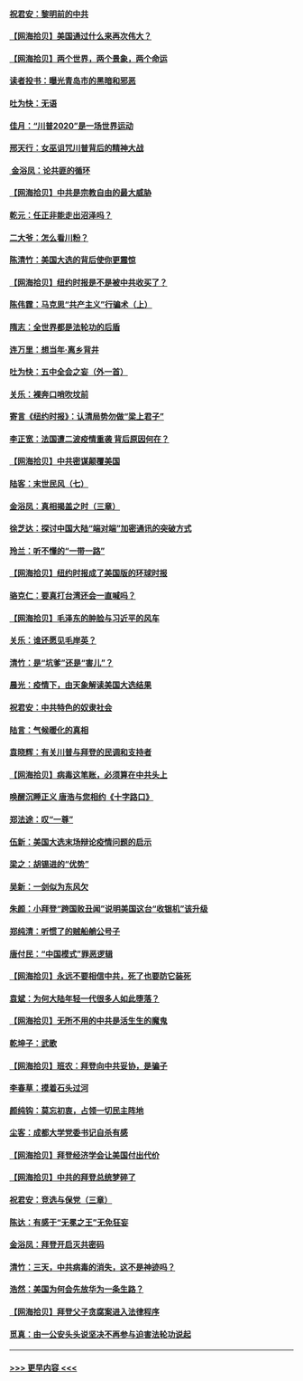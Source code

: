 #### [祝君安：黎明前的中共](../pages/nsc993/n12524071.md?t=11051802) 
#### [【网海拾贝】美国通过什么来再次伟大？](../pages/nsc993/n12523844.md?t=11051802) 
#### [【网海拾贝】两个世界，两个景象，两个命运](../pages/nsc993/n12521419.md?t=11051802) 
#### [读者投书：曝光青岛市的黑暗和邪恶](../pages/nsc993/n12520988.md?t=11051802) 
#### [吐为快：无语](../pages/nsc993/n12518588.md?t=11051802) 
#### [佳月：“川普2020”是一场世界运动](../pages/nsc993/n12518581.md?t=11051802) 
#### [邢天行：女巫诅咒川普背后的精神大战](../pages/nsc993/n12517257.md?t=11051802) 
#### [ 金浴凤：论共匪的循环](../pages/nsc993/n12517133.md?t=11051802) 
#### [【网海拾贝】中共是宗教自由的最大威胁](../pages/nsc993/n12516879.md?t=11051802) 
#### [乾元：任正非能走出沼泽吗？](../pages/nsc993/n12515831.md?t=11051802) 
#### [二大爷：怎么看川粉？](../pages/nsc993/n12515820.md?t=11051802) 
#### [陈清竹：美国大选的背后使你更震惊](../pages/nsc993/n12515589.md?t=11051802) 
#### [【网海拾贝】纽约时报是不是被中共收买了？](../pages/nsc993/n12515122.md?t=11051802) 
#### [陈伟霆：马克思“共产主义”行骗术（上）](../pages/nsc993/n12510217.md?t=11051802) 
#### [隋志：全世界都是法轮功的后盾](../pages/nsc993/n12510636.md?t=11051802) 
#### [连万里：想当年‧离乡背井](../pages/nsc993/n12510623.md?t=11051802) 
#### [吐为快：五中全会之妄（外一首）](../pages/nsc993/n12510470.md?t=11051802) 
#### [关乐：裸奔口哨吹坟前](../pages/nsc993/n12510403.md?t=11051802) 
#### [寄言《纽约时报》：认清局势勿做“梁上君子”](../pages/nsc993/n12510042.md?t=11051802) 
#### [李正宽：法国遭二波疫情重袭 背后原因何在？](../pages/nsc993/n12509971.md?t=11051802) 
#### [【网海拾贝】中共密谋颠覆美国](../pages/nsc993/n12509816.md?t=11051802) 
#### [陆客：末世民风（七）](../pages/nsc993/n12507822.md?t=11051802) 
#### [金浴凤：真相揭盖之时（三章）](../pages/nsc993/n12507804.md?t=11051802) 
#### [徐芝达：探讨中国大陆“端对端”加密通讯的突破方式](../pages/nsc993/n12507682.md?t=11051802) 
#### [玲兰：听不懂的“一带一路”](../pages/nsc993/n12507669.md?t=11051802) 
#### [【网海拾贝】纽约时报成了美国版的环球时报](../pages/nsc993/n12507053.md?t=11051802) 
#### [骆克仁：要真打台湾还会一直喊吗？](../pages/nsc993/n12506843.md?t=11051802) 
#### [【网海拾贝】毛泽东的肿脸与习近平的风车](../pages/nsc993/n12504537.md?t=11051802) 
#### [关乐：谁还愿见毛岸英？](../pages/nsc993/n12503866.md?t=11051802) 
#### [清竹：是“坑爹”还是“害儿”？](../pages/nsc993/n12503034.md?t=11051802) 
#### [晨光：疫情下，由天象解读美国大选结果](../pages/nsc993/n12502536.md?t=11051802) 
#### [祝君安：中共特色的奴隶社会](../pages/nsc993/n12501529.md?t=11051802) 
#### [陆言：气候暖化的真相](../pages/nsc993/n12501183.md?t=11051802) 
#### [袁晓辉：有关川普与拜登的民调和支持者](../pages/nsc993/n12500433.md?t=11051802) 
#### [【网海拾贝】病毒这笔账，必须算在中共头上](../pages/nsc993/n12500320.md?t=11051802) 
#### [唤醒沉睡正义 唐浩与您相约《十字路口》](../pages/nsc993/n12497980.md?t=11051802) 
#### [郑法途：叹“一尊”](../pages/nsc993/n12498837.md?t=11051802) 
#### [伍新：美国大选末场辩论疫情问题的启示](../pages/nsc993/n12498829.md?t=11051802) 
#### [梁之：胡锡进的“优势”](../pages/nsc993/n12498780.md?t=11051802) 
#### [吴新：一剑似为东风欠](../pages/nsc993/n12498772.md?t=11051802) 
#### [朱颜：小拜登“跨国败丑闻”说明美国这台“收银机”该升级](../pages/nsc993/n12498731.md?t=11051802) 
#### [郑纯清：听惯了的贼船艄公号子](../pages/nsc993/n12498721.md?t=11051802) 
#### [唐付民：“中国模式”罪恶逻辑](../pages/nsc993/n12498310.md?t=11051802) 
#### [【网海拾贝】永远不要相信中共，死了也要防它装死](../pages/nsc993/n12498162.md?t=11051802) 
#### [袁斌：为何大陆年轻一代很多人如此堕落？](../pages/nsc993/n12495696.md?t=11051802) 
#### [【网海拾贝】无所不用的中共是活生生的魔鬼](../pages/nsc993/n12495621.md?t=11051802) 
#### [乾坤子：武歌](../pages/nsc993/n12493391.md?t=11051802) 
#### [【网海拾贝】班农：拜登向中共妥协，是骗子](../pages/nsc993/n12492877.md?t=11051802) 
#### [李春草：摸着石头过河](../pages/nsc993/n12491121.md?t=11051802) 
#### [颜纯钩：莫忘初衷，占领一切民主阵地](../pages/nsc993/n12490965.md?t=11051802) 
#### [尘客：成都大学党委书记自杀有感](../pages/nsc993/n12490950.md?t=11051802) 
#### [【网海拾贝】拜登经济学会让美国付出代价](../pages/nsc993/n12489662.md?t=11051802) 
#### [【网海拾贝】中共的拜登总统梦碎了](../pages/nsc993/n12487896.md?t=11051802) 
#### [祝君安：竞选与保党（三章）](../pages/nsc993/n12487258.md?t=11051802) 
#### [陈达：有感于“无冕之王”无免狂妄](../pages/nsc993/n12485133.md?t=11051802) 
#### [金浴凤：拜登开启灭共密码](../pages/nsc993/n12485125.md?t=11051802) 
#### [清竹：三天，中共病毒的消失，这不是神迹吗？](../pages/nsc993/n12485027.md?t=11051802) 
#### [浩然：美国为何会先放华为一条生路？](../pages/nsc993/n12484997.md?t=11051802) 
#### [【网海拾贝】拜登父子贪腐案进入法律程序](../pages/nsc993/n12484957.md?t=11051802) 
#### [觅真：由一公安头头说坚决不再参与迫害法轮功说起](../pages/nsc993/n12484212.md?t=11051802) 

----
#### [ >>> 更早内容 <<< ](../indexes/nsc993-earlier.md)
